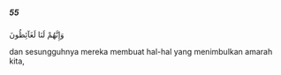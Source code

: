 ##### 55

<span class="ayah">وَإِنَّهُمْ لَنَا لَغَآئِظُونَ</span>

<span class="ayah_translation">dan sesungguhnya mereka membuat hal-hal yang menimbulkan amarah kita,</span>
